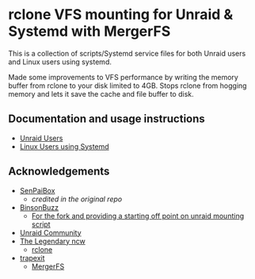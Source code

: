 
# rclone VFS mounting for Unraid & Systemd with MergerFS

This is a collection of scripts/Systemd service files for both Unraid users and Linux users using systemd. 

Made some improvements to VFS performance by writing the memory buffer from rclone to your disk limited to 4GB.
Stops rclone from hogging memory and lets it save the cache and file buffer to disk. 


## Documentation and usage instructions

* [Unraid Users](https://github.com/drpoutine/unraid_rclone/tree/latest/Unraid_Scripts)
* [Linux Users using Systemd](https://github.com/drpoutine/unraid_rclone/tree/latest/system.d_Scripts)



## Acknowledgements

 - [SenPaiBox](https://github.com/SenpaiBox) 
    - *credited in the original repo*
 - [BinsonBuzz](https://github.com/BinsonBuzz)
    - [For the fork and providing a starting off point on unraid mounting script](https://github.com/BinsonBuzz/unraid_rclone_mount)
 - [Unraid Community](https://forums.unraid.net/topic/75436-guide-how-to-use-rclone-to-mount-cloud-drives-and-play-files/)
 - [The Legendary ncw](https://github.com/ncw)
    - [rclone](https://github.com/rclone/rclone)
 - [trapexit](https://github.com/trapexit/)
    - [MergerFS](https://github.com/trapexit/mergerfs)
